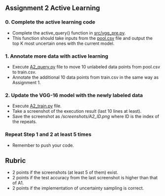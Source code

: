 ## Assignment 2 Active Learning
### 0. Complete the active learning code

- Complete the active_query() function in [src/vgg_pre.py](src/vgg_pre.py#L131C9-L131C21).
- This function should take inputs from the [pool.csv](data/pool.csv) file and output the top K most uncertain ones with the current model.

### 1. Annotate more data with active learning
- Execute [A2_query.py](src/A2_query.py) file to move 10 unlabeled data points from pool.csv to train.csv.
- Annotate the additional 10 data points from train.csv in the same way as Assignment 1.

### 2. Update the VGG-16 model with the newly labeled data
- Execute [A2_train.py](src/A2_train.py) file.
- Take a screenshot of the execution result (last 10 lines at least).
- Save the screenshot as _/screenshots/A2_ID.png_ where ID is the index of the repeats.

### Repeat Step 1 and 2 at least 5 times

- Remember to push your code.

## Rubric
- 2 points if the screenshots (at least 5 of them) exist.
- 2 points if the test accuracy from the last screenshot is higher than that of A1.
- 2 points if the implementation of uncertainty sampling is correct.
